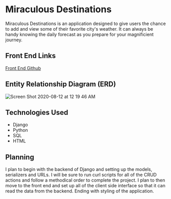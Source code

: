 <h1>Miraculous Destinations</h1>
<p>Miraculous Destinations is an application designed to give users the chance to add and view some of their favorite city's weather. It can always be handy knowing the daily forecast as you prepare for your magnificient journey.</p>
<h2>Front End Links</h2>
<a href="https://github.com/ItsAllDari/miraculous-destinations-client">Front End Github</a>

<h2>Entity Relationship Diagram (ERD)</h2>

![Screen Shot 2020-08-12 at 12 19 46 AM](https://user-images.githubusercontent.com/58965588/89975464-cf71b580-dc33-11ea-92a8-00a8c5e3c623.png)


<h2>Technologies Used</h2>
<ul>
<li>Django</li>
<li>Python</li>
<li>SQL</li>
<li>HTML</li>
</ul>

<h2>Planning</h2>
<p>I plan to begin with the backend of Django and setting up the models, serializers and URLs. I will be sure to run curl scripts for all of the CRUD actions and follow a methodical order to complete the project. I plan to then move to the front end and set up all of the client side interface so that it can read the data from the backend. Ending with styling of the application.</p>
